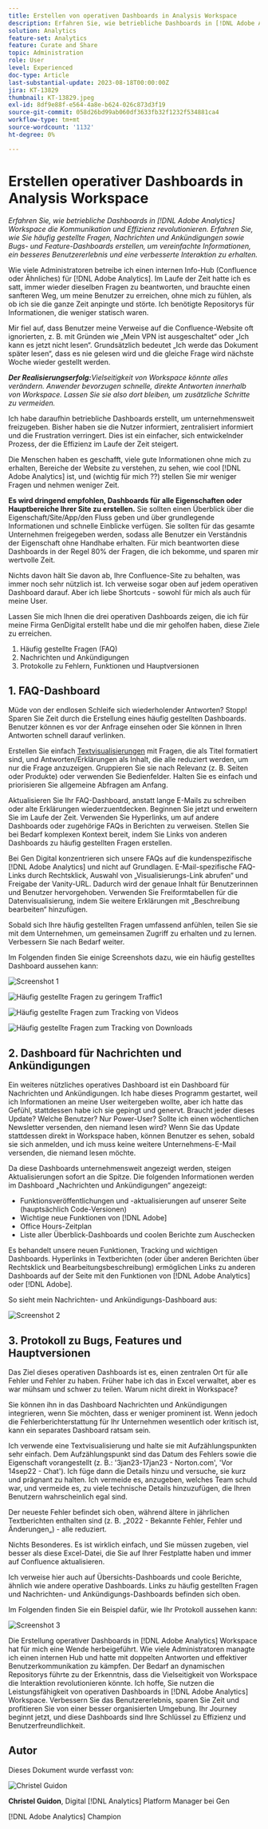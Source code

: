 ```yaml
---
title: Erstellen von operativen Dashboards in Analysis Workspace
description: Erfahren Sie, wie betriebliche Dashboards in [!DNL Adobe Analytics] Workspace die Kommunikation und Effizienz revolutionieren.
solution: Analytics
feature-set: Analytics
feature: Curate and Share
topic: Administration
role: User
level: Experienced
doc-type: Article
last-substantial-update: 2023-08-18T00:00:00Z
jira: KT-13829
thumbnail: KT-13829.jpeg
exl-id: 8df9e88f-e564-4a8e-b624-026c873d3f19
source-git-commit: 058d26bd99ab060df3633fb32f1232f534881ca4
workflow-type: tm+mt
source-wordcount: '1132'
ht-degree: 0%

---
```


# Erstellen operativer Dashboards in Analysis Workspace

_Erfahren Sie, wie betriebliche Dashboards in [!DNL Adobe Analytics] Workspace die Kommunikation und Effizienz revolutionieren. Erfahren Sie, wie Sie häufig gestellte Fragen, Nachrichten und Ankündigungen sowie Bugs- und Feature-Dashboards erstellen, um vereinfachte Informationen, ein besseres Benutzererlebnis und eine verbesserte Interaktion zu erhalten._


Wie viele Administratoren betreibe ich einen internen Info-Hub (Confluence oder Ähnliches) für [!DNL Adobe Analytics]. Im Laufe der Zeit hatte ich es satt, immer wieder dieselben Fragen zu beantworten, und brauchte einen sanfteren Weg, um meine Benutzer zu erreichen, ohne mich zu fühlen, als ob ich sie die ganze Zeit anpingte und störte. Ich benötigte Repositorys für Informationen, die weniger statisch waren.

Mir fiel auf, dass Benutzer meine Verweise auf die Confluence-Website oft ignorierten, z. B. mit Gründen wie „Mein VPN ist ausgeschaltet“ oder „Ich kann es jetzt nicht lesen“. Grundsätzlich bedeutet „Ich werde das Dokument später lesen“, dass es nie gelesen wird und die gleiche Frage wird nächste Woche wieder gestellt werden.

***Der Realisierungserfolg:**&#x200B;Vielseitigkeit von Workspace könnte alles verändern. Anwender bevorzugen schnelle, direkte Antworten innerhalb von Workspace. Lassen Sie sie also dort bleiben, um zusätzliche Schritte zu vermeiden.*

Ich habe daraufhin betriebliche Dashboards erstellt, um unternehmensweit freizugeben. Bisher haben sie die Nutzer informiert, zentralisiert informiert und die Frustration verringert. Dies ist ein einfacher, sich entwickelnder Prozess, der die Effizienz im Laufe der Zeit steigert.

Die Menschen haben es geschafft, viele gute Informationen ohne mich zu erhalten, Bereiche der Website zu verstehen, zu sehen, wie cool [!DNL Adobe Analytics] ist, und (wichtig für mich ??) stellen Sie mir weniger Fragen und nehmen weniger Zeit.

**Es wird dringend empfohlen, Dashboards für alle Eigenschaften oder Hauptbereiche Ihrer Site zu erstellen.** Sie sollten einen Überblick über die Eigenschaft/Site/App/den Fluss geben und über grundlegende Informationen und schnelle Einblicke verfügen. Sie sollten für das gesamte Unternehmen freigegeben werden, sodass alle Benutzer ein Verständnis der Eigenschaft ohne Handhabe erhalten. Für mich beantworten diese Dashboards in der Regel 80% der Fragen, die ich bekomme, und sparen mir wertvolle Zeit.

Nichts davon hält Sie davon ab, Ihre Confluence-Site zu behalten, was immer noch sehr nützlich ist. Ich verweise sogar oben auf jedem operativen Dashboard darauf. Aber ich liebe Shortcuts - sowohl für mich als auch für meine User.

Lassen Sie mich Ihnen die drei operativen Dashboards zeigen, die ich für meine Firma GenDigital erstellt habe und die mir geholfen haben, diese Ziele zu erreichen.

1. Häufig gestellte Fragen (FAQ)
1. Nachrichten und Ankündigungen
1. Protokolle zu Fehlern, Funktionen und Hauptversionen


## 1. FAQ-Dashboard

Müde von der endlosen Schleife sich wiederholender Antworten? Stopp! Sparen Sie Zeit durch die Erstellung eines häufig gestellten Dashboards. Benutzer können es vor der Anfrage einsehen oder Sie können in Ihren Antworten schnell darauf verlinken.

Erstellen Sie einfach [Textvisualisierungen](https://experienceleague.adobe.com/docs/analytics/analyze/analysis-workspace/visualizations/text.html) mit Fragen, die als Titel formatiert sind, und Antworten/Erklärungen als Inhalt, die alle reduziert werden, um nur die Frage anzuzeigen. Gruppieren Sie sie nach Relevanz (z. B. Seiten oder Produkte) oder verwenden Sie Bedienfelder. Halten Sie es einfach und priorisieren Sie allgemeine Abfragen am Anfang.

Aktualisieren Sie Ihr FAQ-Dashboard, anstatt lange E-Mails zu schreiben oder alte Erklärungen wiederzuentdecken. Beginnen Sie jetzt und erweitern Sie im Laufe der Zeit. Verwenden Sie Hyperlinks, um auf andere Dashboards oder zugehörige FAQs in Berichten zu verweisen. Stellen Sie bei Bedarf komplexen Kontext bereit, indem Sie Links von anderen Dashboards zu häufig gestellten Fragen erstellen.

Bei Gen Digital konzentrieren sich unsere FAQs auf die kundenspezifische [!DNL Adobe Analytics] und nicht auf Grundlagen. E-Mail-spezifische FAQ-Links durch Rechtsklick, Auswahl von „Visualisierungs-Link abrufen“ und Freigabe der Vanity-URL. Dadurch wird der genaue Inhalt für Benutzerinnen und Benutzer hervorgehoben. Verwenden Sie Freiformtabellen für die Datenvisualisierung, indem Sie weitere Erklärungen mit „Beschreibung bearbeiten“ hinzufügen.

Sobald sich Ihre häufig gestellten Fragen umfassend anfühlen, teilen Sie sie mit dem Unternehmen, um gemeinsamen Zugriff zu erhalten und zu lernen. Verbessern Sie nach Bedarf weiter.

Im Folgenden finden Sie einige Screenshots dazu, wie ein häufig gestelltes Dashboard aussehen kann:

![Screenshot 1](assets/screenshot-1_v2.png)

![Häufig gestellte Fragen zu geringem Traffic1](assets/low-traffic-faq.png)

![Häufig gestellte Fragen zum Tracking von Videos](assets/track-video-faq.png)

![Häufig gestellte Fragen zum Tracking von Downloads](assets/track-downloads-faq.png)

## 2. Dashboard für Nachrichten und Ankündigungen

Ein weiteres nützliches operatives Dashboard ist ein Dashboard für Nachrichten und Ankündigungen. Ich habe dieses Programm gestartet, weil ich Informationen an meine User weitergeben wollte, aber ich hatte das Gefühl, stattdessen habe ich sie gepingt und genervt. Braucht jeder dieses Update? Welche Benutzer? Nur Power-User? Sollte ich einen wöchentlichen Newsletter versenden, den niemand lesen wird? Wenn Sie das Update stattdessen direkt in Workspace haben, können Benutzer es sehen, sobald sie sich anmelden, und ich muss keine weitere Unternehmens-E-Mail versenden, die niemand lesen möchte.

Da diese Dashboards unternehmensweit angezeigt werden, steigen Aktualisierungen sofort an die Spitze. Die folgenden Informationen werden im Dashboard „Nachrichten und Ankündigungen“ angezeigt:

- Funktionsveröffentlichungen und -aktualisierungen auf unserer Seite (hauptsächlich Code-Versionen)
- Wichtige neue Funktionen von [!DNL Adobe]
- Office Hours-Zeitplan
- Liste aller Überblick-Dashboards und coolen Berichte zum Auschecken

Es behandelt unsere neuen Funktionen, Tracking und wichtigen Dashboards. Hyperlinks in Textberichten (oder über anderen Berichten über Rechtsklick und Bearbeitungsbeschreibung) ermöglichen Links zu anderen Dashboards auf der Seite mit den Funktionen von [!DNL Adobe Analytics] oder [!DNL Adobe].

So sieht mein Nachrichten- und Ankündigungs-Dashboard aus:

![Screenshot 2](assets/screenshot-2.png)

## 3. Protokoll zu Bugs, Features und Hauptversionen

Das Ziel dieses operativen Dashboards ist es, einen zentralen Ort für alle Fehler und Fehler zu haben. Früher habe ich das in Excel verwaltet, aber es war mühsam und schwer zu teilen. Warum nicht direkt in Workspace?

Sie können ihn in das Dashboard Nachrichten und Ankündigungen integrieren, wenn Sie möchten, dass er weniger prominent ist. Wenn jedoch die Fehlerberichterstattung für Ihr Unternehmen wesentlich oder kritisch ist, kann ein separates Dashboard ratsam sein.

Ich verwende eine Textvisualisierung und halte sie mit Aufzählungspunkten sehr einfach. Dem Aufzählungspunkt sind das Datum des Fehlers sowie die Eigenschaft vorangestellt (z. B.: &#39;3jan23-17jan23 - Norton.com&#39;, &#39;Vor 14sep22 - Chat&#39;). Ich füge dann die Details hinzu und versuche, sie kurz und prägnant zu halten. Ich vermeide es, anzugeben, welches Team schuld war, und vermeide es, zu viele technische Details hinzuzufügen, die Ihren Benutzern wahrscheinlich egal sind.

Der neueste Fehler befindet sich oben, während ältere in jährlichen Textberichten enthalten sind (z. B. „2022 - Bekannte Fehler, Fehler und Änderungen„) - alle reduziert.

Nichts Besonderes. Es ist wirklich einfach, und Sie müssen zugeben, viel besser als diese Excel-Datei, die Sie auf Ihrer Festplatte haben und immer auf Confluence aktualisieren.

Ich verweise hier auch auf Übersichts-Dashboards und coole Berichte, ähnlich wie andere operative Dashboards. Links zu häufig gestellten Fragen und Nachrichten- und Ankündigungs-Dashboards befinden sich oben.

Im Folgenden finden Sie ein Beispiel dafür, wie Ihr Protokoll aussehen kann:

![Screenshot 3](assets/screenshot-3.png)

Die Erstellung operativer Dashboards in [!DNL Adobe Analytics] Workspace hat für mich eine Wende herbeigeführt. Wie viele Administratoren managte ich einen internen Hub und hatte mit doppelten Antworten und effektiver Benutzerkommunikation zu kämpfen. Der Bedarf an dynamischen Repositorys führte zu der Erkenntnis, dass die Vielseitigkeit von Workspace die Interaktion revolutionieren könnte. Ich hoffe, Sie nutzen die Leistungsfähigkeit von operativen Dashboards in [!DNL Adobe Analytics] Workspace. Verbessern Sie das Benutzererlebnis, sparen Sie Zeit und profitieren Sie von einer besser organisierten Umgebung. Ihr Journey beginnt jetzt, und diese Dashboards sind Ihre Schlüssel zu Effizienz und Benutzerfreundlichkeit.

## Autor

Dieses Dokument wurde verfasst von:

![Christel Guidon](assets/Christel-Headshot-150.png)

**Christel Guidon**, Digital [!DNL Analytics] Platform Manager bei Gen

[!DNL Adobe Analytics] Champion
